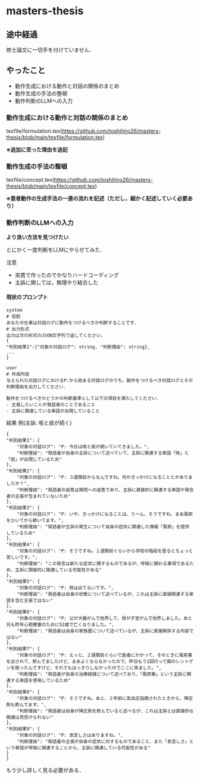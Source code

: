 # masters-thesis

## 途中経過
修士論文に一切手を付けていません．

## やったこと
- 動作生成における動作と対話の関係のまとめ
- 動作生成の手法の整頓
- 動作判断のLLMへの入力

### 動作生成における動作と対話の関係のまとめ
texfile/formulation.tex(https://github.com/toshihiro26/masters-thesis/blob/main/texfile/formulation.tex)

**※追加に至った理由を追記**

### 動作生成の手法の整頓
texfile/concept.tex(https://github.com/toshihiro26/masters-thesis/blob/main/texfile/concept.tex)

**※患者動作の生成手法の一連の流れを記述（ただし，細かく記述していく必要あり）**

### 動作判断のLLMへの入力
**より良い方法を見つけたい**

とにかく一度判断をLLMにやらせてみた．  

注意  
- 突貫で作ったのでかなりハードコーディング
- 主訴に関しては，無理やり結合した

#### 現状のプロンプト
~~~
system 
# 役割
あなたの仕事は対話ログに動作をつけるべきか判断することです．
# 出力形式
出力は次の形式のJSON文字列で返してください。
{
"判別結果1":{"対象の対話ログ": string, "判断理由": string},
...
}
~~~
~~~
user
# 作成内容
与えられた対話ログにおけるP:から始まる対話ログのうち，動作をつけるべき対話ログとその判断理由を出力してください．

動作をつけるべきかどうかの判断基準として以下の項目を満たしてください．
- 主張したいことが発話者のことであること
- 主訴に関連している単語が出現していること 
~~~

結果
例(主訴: 咳と痰が続く)
~~~
{
"判別結果1": {
    "対象の対話ログ": "P: 今日は咳と痰が続いていてきました。",
    "判断理由": "発話者が自身の主訴について述べていて、主訴に関連する単語「咳」と「痰」が出現しているため"
},
"判別結果2": {
    "対象の対話ログ": "P: ３週間前からなんですね。何かきっかけになることとかありましたか？",
    "判断理由": "発話者の返答は質問への返答であり、主訴に直接的に関連する単語や発言者の主張が含まれていないため"
},
"判別結果3": {
    "対象の対話ログ": "P: いや、きっかけになることは、うーん、そうですね、まあ風邪をひいてから続いてます。",
    "判断理由": "発話者が主訴の発生について自身の症状に関連した情報「風邪」を提供しているため"
},
"判別結果4": {
    "対象の対話ログ": "P: そうですね。１週間前ぐらいから学校の階段を登るとちょっと苦しいです。",
    "判断理由": "この発言は新たな症状に関するものであるが、呼吸に関わる事項であるため、主訴に間接的に関連している可能性がある"
},
"判別結果5": {
    "対象の対話ログ": "P: 熱は出てないです。",
    "判断理由": "発話者は自身の状態について述べているが、これは主訴に直接関連する単語を含む主張ではない"
},
"判別結果6": {
    "対象の対話ログ": "P: 父が大腸がんで他界して、母が子宮がんで他界しました。あと兄も昨年心筋梗塞のために52歳で亡くなりました。",
    "判断理由": "発話者は自身の家族歴について述べているが、主訴に直接関係する内容ではない"
},
"判別結果7": {
    "対象の対話ログ": "P: えっと、２週間前ぐらいで医者にかかって、そのときに風邪薬を出されて、飲んでましたけど、まあよくならなかったので、昨日もう1回行って胸のレントゲンを取ったんですけど、それでもはっきりしなかったのでここに来ました。",
    "判断理由": "発話者が自身の治療経緯について述べており、「風邪薬」という主訴に関連する単語を使用しているため"
},
"判別結果8": {
    "対象の対話ログ": "P: そうですね。あと、２年前に高血圧指摘されたときから、降圧剤も飲んでます。",
    "判断理由": "発話者は自身が降圧剤を飲んでいると述べるが、これは主訴とは直接的な関連は見受けられない"
},
"判別結果9": {
    "対象の対話ログ": "P: 息苦しさはありますね。",
    "判断理由": "発話者の主張が自身の症状に対するものであること、また「息苦しさ」という単語が呼吸に関連することから、主訴に関連している可能性がある"
}
}
~~~

もう少し詳しく見る必要がある．

